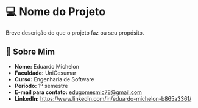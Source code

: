 # 💻 Nome do Projeto

Breve descrição do que o projeto faz ou seu propósito.

## 👤 Sobre Mim

- **Nome:** Eduardo Michelon  
- **Faculdade:** UniCesumar  
- **Curso:** Engenharia de Software 
- **Período:** 1º semestre 
- **E-mail para contato:** edugomesmic78@gmail.com
- **LinkedIn:** https://www.linkedin.com/in/eduardo-michelon-b865a3361/
